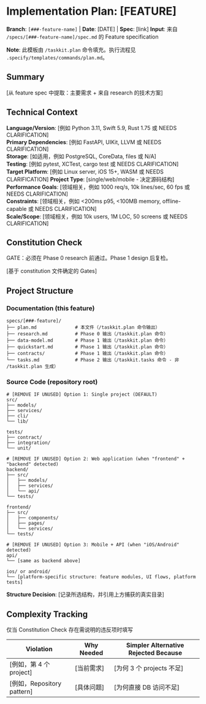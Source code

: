 # Implementation Plan: [FEATURE]

**Branch**: `[###-feature-name]` | **Date**: [DATE] | **Spec**: [link]
**Input**: 来自 `/specs/[###-feature-name]/spec.md` 的 Feature specification

**Note**: 此模板由 `/taskkit.plan` 命令填充。执行流程见 `.specify/templates/commands/plan.md`。

## Summary

[从 feature spec 中提取：主要需求 + 来自 research 的技术方案]

## Technical Context

<!--
  操作说明：请将本节内容替换为项目的技术细节。
  此结构仅为建议，用于指导迭代过程。
-->

**Language/Version**: [例如 Python 3.11, Swift 5.9, Rust 1.75 或 NEEDS CLARIFICATION]  
**Primary Dependencies**: [例如 FastAPI, UIKit, LLVM 或 NEEDS CLARIFICATION]  
**Storage**: [如适用，例如 PostgreSQL, CoreData, files 或 N/A]  
**Testing**: [例如 pytest, XCTest, cargo test 或 NEEDS CLARIFICATION]  
**Target Platform**: [例如 Linux server, iOS 15+, WASM 或 NEEDS CLARIFICATION]
**Project Type**: [single/web/mobile - 决定源码结构]  
**Performance Goals**: [领域相关，例如 1000 req/s, 10k lines/sec, 60 fps 或 NEEDS CLARIFICATION]  
**Constraints**: [领域相关，例如 <200ms p95, <100MB memory, offline-capable 或 NEEDS CLARIFICATION]  
**Scale/Scope**: [领域相关，例如 10k users, 1M LOC, 50 screens 或 NEEDS CLARIFICATION]

## Constitution Check

GATE：必须在 Phase 0 research 前通过。Phase 1 design 后复检。

[基于 constitution 文件确定的 Gates]

## Project Structure

### Documentation (this feature)

```
specs/[###-feature]/
├── plan.md              # 本文件（/taskkit.plan 命令输出）
├── research.md          # Phase 0 输出（/taskkit.plan 命令）
├── data-model.md        # Phase 1 输出（/taskkit.plan 命令）
├── quickstart.md        # Phase 1 输出（/taskkit.plan 命令）
├── contracts/           # Phase 1 输出（/taskkit.plan 命令）
└── tasks.md             # Phase 2 输出（/taskkit.tasks 命令 - 非 /taskkit.plan 生成）
```

### Source Code (repository root)
<!--
  操作说明：请将下方占位树替换为该 feature 的具体布局。
  删除未使用的选项，并用真实路径扩展所选结构（例如 apps/admin, packages/something）。
  交付的 plan 不得包含“Option”标签。
-->

```
# [REMOVE IF UNUSED] Option 1: Single project (DEFAULT)
src/
├── models/
├── services/
├── cli/
└── lib/

tests/
├── contract/
├── integration/
└── unit/

# [REMOVE IF UNUSED] Option 2: Web application (when "frontend" + "backend" detected)
backend/
├── src/
│   ├── models/
│   ├── services/
│   └── api/
└── tests/

frontend/
├── src/
│   ├── components/
│   ├── pages/
│   └── services/
└── tests/

# [REMOVE IF UNUSED] Option 3: Mobile + API (when "iOS/Android" detected)
api/
└── [same as backend above]

ios/ or android/
└── [platform-specific structure: feature modules, UI flows, platform tests]
```

**Structure Decision**: [记录所选结构，并引用上方捕获的真实目录]

## Complexity Tracking

仅当 Constitution Check 存在需说明的违反项时填写

| Violation | Why Needed | Simpler Alternative Rejected Because |
|-----------|------------|-------------------------------------|
| [例如，第 4 个 project] | [当前需求] | [为何 3 个 projects 不足] |
| [例如，Repository pattern] | [具体问题] | [为何直接 DB 访问不足] |